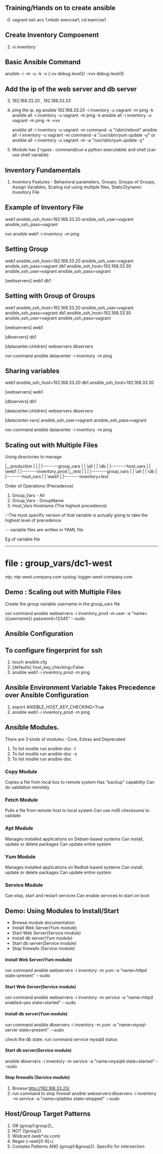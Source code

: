 ## Training/Hands on to create ansible

0. vagrant ssh acs
1.mkdir exercise1; cd exercise1

## Create Inventory Compoenent
2. vi inventory

## Basic Ansible Command ##
ansible <system> 
-i <inventoryFile>
-m <module>
-u <username>
-k <password prompt>
-v (-vv debug level2/ -vvv debug level3)

## Add the ip of the web server and db server
3. 192.168.33.20 , 192.168.33.33
4. ping the ip. 
eg ansible 192.168.33.20 -i inventory -u vagrant -m ping -k
   ansible all -i inventory -u vagrant -m ping -k
   ansible all -i inventory -u vagrant -m ping -k -vvv
   
   ansible all -i inventory -u vagrant -m command -a "/sbin/reboot"
   ansible all -i inventory -u vagrant -m command -a "/usr/sbin/yum update -y"
   or
   ansible all -i inventory -u vagrant -m -a "/usr/sbin/yum update -y"


5. Module has 2 types : command(run a python executable) and shell (can use shell variable)


## Inventory Fundamentals
1. Inventory Features - Behavioral parameters, Groups, Groups of Groups, Assign Variables, Scaling out using multiple files, Static/Dynamic Inventory File

## Example of Inventory File
web1 ansible_ssh_host=192.168.33.20 ansible_ssh_user=vagrant ansible_ssh_pass=vagrant

run ansible web1 -i inventory -m ping


## Setting Group
web1 ansible_ssh_host=192.168.33.20 ansible_ssh_user=vagrant ansible_ssh_pass=vagrant
db1  ansible_ssh_host=192.168.33.30 ansible_ssh_user=vagrant ansible_ssh_pass=vagrant

[webservers]
web1
db1


## Setting with Group of Groups

web1 ansible_ssh_host=192.168.33.20 ansible_ssh_user=vagrant ansible_ssh_pass=vagrant
db1  ansible_ssh_host=192.168.33.30 ansible_ssh_user=vagrant ansible_ssh_pass=vagrant

[webservers]
web1

[dbservers]
db1


[datacenter:children]
webservers
dbservers

run command  ansible datacenter -i inventory -m ping


## Sharing variables
web1 ansible_ssh_host=192.168.33.20 
db1  ansible_ssh_host=192.168.33.30

[webservers]
web1

[dbservers]
db1


[datacenter:children]
webservers
dbservers

[datacenter:vars]
ansible_ssh_user=vagrant
ansible_ssh_pass=vagrant


run command ansible datacenter -i inventory -m ping


## Scaling out with Multiple Files
Using directories to manage

|__production
|	|
|	|--------group_vars
|	|	\all
|	|	\db	
|	|--------host_vars
|	|   \web1
|   |--------inventory_prod
|__test
|	|
|	|--------group_vars
|	|	\all
|	|	\db	
|	|--------host_vars
|	|   \web1
|   |--------inventory+test


Order of Operations (Precedence)
1. Group_Vars - All
2. Group_Vars - GroupName
3. Host_Vars Hostname (The highest precedence)

 --The most specific version of that variable is actually going to take the highest level of precedence.

-- variable files are written in YAML file

Eg of variable file

---
# file : group_vars/dc1-west
ntp: ntp-west.company.com
syslog: logger-west-company.com


## Demo : Scaling out with Multiple Files
Create the group variable username in the group_vars file

run command ansible webservers -i inventory_prod -m user -a "name={{username}} password=12345" --sudo


## Ansible Configuration
## To configure fingerprint for ssh
1. touch ansible.cfg
2. [defaults] host_key_checking=False
3. ansible web1 -i inventory_prod -m ping

## Ansible Environment Variable Takes Precedence over Ansible Configuration

1. export ANSIBLE_HOST_KEY_CHECKING=True
2. ansible web1 -i inventory_prod -m ping


## Ansible Modules.
There are 3 kinds of modules : Core, Extras and Deprecated

1. To list modile run ansible-doc -l
1. To list modile run ansible-doc -s <name>
1. To list modile run ansible-doc <name>

### Copy Module
Copies a file from local box to remote system
Has "backup" capability
Can do validation remotely

### Fetch Module
Pulls a file from remote host to local system
Can use md5 checksums to validate

### Apt Module
Manages installed applications on Debian-based systems
Can install, update or delete packages
Can update entire system

### Yum Module
Manages installed applications on Redhat-based systems
Can install, update or delete packages
Can update entire system

### Service Module
Can stop, start and restart services
Can enable services to start on boot

## Demo: Using Modules to Install/Start
- Browse module documentation
- Install Web Server(Yum module)
- Start Web Server(Service module)
- Install db server(Yum module)
- Start db server(Service module)
- Stop firewalls (Service module)

#### Install Web Server(Yum module)
run command ansible webservers -i inventory -m yum -a "name=httpd state=present" --sudo


#### Start Web Server(Service module)
run command ansible webservers -i inventory -m service -a "name=httpd enabled=yes state=started" --sudo

#### Install db server(Yum module)
run command ansible dbservers -i inventory -m yum -a "name=mysql-server state=present" --sudo

check the db state. run command service mysqld status

#### Start db server(Service module)
ansible dbservers -i inventory -m service -a "name=mysqld state=started" --sudo


#### Stop firewalls (Service module)
1. Browse http://192.168.33.20/
2. run command to stop firewall
ansible webservers:dbservers -i inventory -m service -a "name=iptables state=stopped" --sudo

## Host/Group Target Patterns
1. OR (group1:group2)_
2. NOT (!group2)
3. Wildcard (web*.ex.com)
4. Regex (~web[0-9]+)
5. Complex Patterns AND (group1:&group2). Specific for intersection

